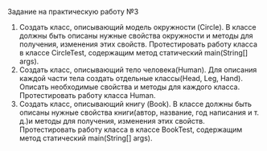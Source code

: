 Задание на практическую работу №3

1. Создать класс, описывающий модель окружности (Circle). В классе должны быть описаны нужные свойства окружности и методы для получения, изменения этих свойств. Протестировать работу класса в классе CircleTest, содержащим метод статический main(String[] args).
2. Создать класс, описывающий тело человека(Human). Для описания каждой части тела создать отдельные классы(Head, Leg, Hand). Описать необходимые свойства и методы для каждого класса. Протестировать работу класса Human.
3. Создать класс, описывающий книгу (Book). В классе должны быть описаны нужные свойства книги(автор, название, год написания и т. д.)и методы для получения, изменения этих свойств. Протестировать работу класса в классе BookTest, содержащим метод статический main(String[] args).
